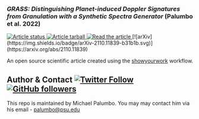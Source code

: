 ### *GRASS: Distinguishing Planet-induced Doppler Signatures from Granulation with a Synthetic Spectra Generator* (Palumbo et al. 2022)
<a href="https://github.com/palumbom/palumbo22/actions/workflows/build.yml">
<img src="https://github.com/palumbom/palumbo22/actions/workflows/build.yml/badge.svg?branch=main" alt="Article status"/>
</a>
<a href="https://github.com/palumbom/palumbo22/raw/main-pdf/arxiv.tar.gz">
<img src="https://img.shields.io/badge/article-tarball-blue.svg?style=flat" alt="Article tarball"/>
</a>
<a href="https://github.com/palumbom/palumbo22/raw/main-pdf/ms.pdf">
<img src="https://img.shields.io/badge/article-pdf-blue.svg?style=flat" alt="Read the article"/>
</a>
[![arXiv](https://img.shields.io/badge/arXiv-2110.11839-b31b1b.svg)](https://arxiv.org/abs/2110.11839)

An open source scientific article created using the [showyourwork](https://github.com/showyourwork/showyourwork) workflow.

## Author & Contact [![Twitter Follow](https://img.shields.io/twitter/follow/michael_palumbo?style=social)](https://twitter.com/michael_palumbo) [![GitHub followers](https://img.shields.io/github/followers/palumbom?label=Follow&style=social)](https://github.com/palumbom)

This repo is maintained by Michael Palumbo. You may may contact him via his email - [palumbo@psu.edu](mailto:palumbo@psu.edu)
